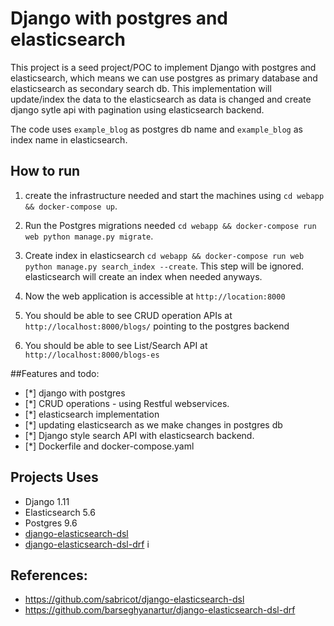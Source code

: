 # Django with postgres and elasticsearch

This project is a seed project/POC to implement Django with postgres and elasticsearch, which 
means we can use postgres as primary database and elasticsearch as secondary search db. This implementation 
will update/index the data to the elasticsearch as data is changed and create 
django sytle api with pagination using elasticsearch backend.

The code uses `example_blog` as postgres db name and `example_blog` as index name in elasticsearch.


## How to run 


1. create the infrastructure needed and start the machines using `cd webapp && docker-compose up`.

2. Run the Postgres migrations needed  `cd webapp && docker-compose run web python manage.py migrate`.

3. Create index in elasticsearch  `cd webapp && docker-compose run web python manage.py search_index --create`. This step will 
be ignored. elasticsearch will create an index when needed anyways.

4. Now the web application is accessible at `http://location:8000` 

5. You should be able to see CRUD operation APIs at `http://localhost:8000/blogs/` pointing to the  postgres backend 

6. You should be able to see List/Search API at `http://localhost:8000/blogs-es`
  





##Features and todo:

- [*] django with postgres
- [*] CRUD operations - using Restful webservices.
- [*] elasticsearch implementation
- [*] updating elasticsearch as we make changes in postgres db
- [*] Django style search API with elasticsearch backend. 
- [*] Dockerfile and docker-compose.yaml

## Projects Uses

- Django 1.11
- Elasticsearch 5.6
- Postgres 9.6
- [django-elasticsearch-dsl](https://github.com/sabricot/django-elasticsearch-dsl)
- [django-elasticsearch-dsl-drf](https://github.com/barseghyanartur/django-elasticsearch-dsl-drf)
i


## References:

- https://github.com/sabricot/django-elasticsearch-dsl
- https://github.com/barseghyanartur/django-elasticsearch-dsl-drf